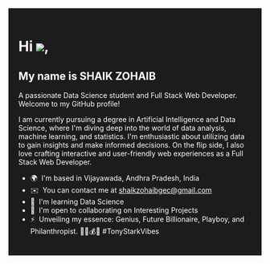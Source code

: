 <div style="background-color: #1c1c1c; padding: 20px;">
  <h1 style="color: #ffffff;">Hi <img src="https://user-images.githubusercontent.com/18350557/176309783-0785949b-9127-417c-8b55-ab5a4333674e.gif">,</h1>
  <h2 style="color: #ffffff;">My name is SHAIK ZOHAIB</h2>

  <p style="color: #ffffff;">
    A passionate Data Science student and Full Stack Web Developer. Welcome to my GitHub profile!
  </p>

  <p style="color: #ffffff;">
    I am currently pursuing a degree in Artificial Intelligence and Data Science, where I'm diving deep into the world of data analysis, machine learning, and statistics. I'm enthusiastic about utilizing data to gain insights and make informed decisions. On the flip side, I also love crafting interactive and user-friendly web experiences as a Full Stack Web Developer.
  </p>

  <ul style="color: #ffffff;">
    <li>🌍  I'm based in Vijayawada, Andhra Pradesh, India</li>
    <li>✉️  You can contact me at <a href="mailto:shaikzohaibgec@gmail.com" style="color: #ffffff;">shaikzohaibgec@gmail.com</a></li>
    <li>🧠  I'm learning Data Science</li>
    <li>🤝  I'm open to collaborating on Interesting Projects</li>
    <li>⚡  Unveiling my essence: Genius, Future Billionaire, Playboy, and Philanthropist. 🦸‍♂️💰🌟 #TonyStarkVibes</li>
  </ul>
</div>
